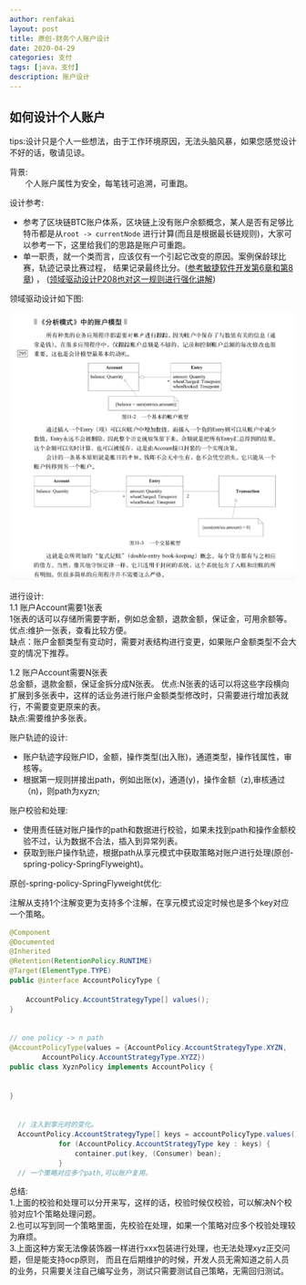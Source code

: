 ```yaml
---
author: renfakai
layout: post
title: 原创-财务个人账户设计
date: 2020-04-29
categories: 支付
tags: [java，支付]
description: 账户设计
---
```


## 如何设计个人账户
tips:设计只是个人一些想法，由于工作环境原因，无法头脑风暴，如果您感觉设计不好的话，敬请见谅。

背景:  
&nbsp;&nbsp;&nbsp;&nbsp;&nbsp;&nbsp; 个人账户属性为安全，每笔钱可追溯，可重跑。


设计参考:
* 参考了区块链BTC账户体系，区块链上没有账户余额概念，某人是否有足够比特币都是从`root -> currentNode` 
进行计算(而且是根据最长链规则)，大家可以参考一下，这里给我们的思路是账户可重跑。  
* 单一职责，就一个类而言，应该仅有一个引起它改变的原因。案例保龄球比赛，轨迹记录比赛过程，
结果记录最终比分。([参考敏捷软件开发第6章和第8章](https://book.douban.com/subject/1140457/)) ，
([领域驱动设计P208也对这一规则进行强化讲解](https://book.douban.com/subject/26819666/))       

领域驱动设计如下图:  

![avatar](/img/20200429/account.png) 

 
进行设计:     
1.1 账户Account需要1张表  
1张表的话可以存储所需要字断，例如总金额，退款金额，保证金，可用余额等。   
优点:维护一张表，查看比较方便。  
缺点：账户金额类型有变动时，需要对表结构进行变更，如果账户金额类型不会大变的情况下推荐。   

1.2  账户Account需要N张表   
总金额，退款金额，保证金拆分成N张表。 
优点:N张表的话可以将这些字段横向扩展到多张表中，这样的话业务进行账户金额类型修改时，只需要进行增加表就行，不需要变更原来的表。  
缺点:需要维护多张表。  

账户轨迹的设计:  
* 账户轨迹字段账户ID，金额，操作类型(出入账)，通道类型，操作钱属性，审核等。  
* 根据第一规则拼接出path，例如出账(x)，通道(y)，操作金额（z),审核通过（n)，则path为xyzn;  

账户校验和处理:  
* 使用责任链对账户操作的path和数据进行校验，如果未找到path和操作金额校验不过，认为数据不合法，插入到异常列表。  
* 获取到账户操作轨迹，根据path从享元模式中获取策略对账户进行处理(原创-spring-policy-SpringFlyweight)。  

原创-spring-policy-SpringFlyweight优化:  

注解从支持1个注解变更为支持多个注解，在享元模式设定时候也是多个key对应一个策略。

```java
@Component
@Documented
@Inherited
@Retention(RetentionPolicy.RUNTIME)
@Target(ElementType.TYPE)
public @interface AccountPolicyType {

    AccountPolicy.AccountStrategyType[] values();
}


// one policy -> n path
@AccountPolicyType(values = {AccountPolicy.AccountStrategyType.XYZN,
        AccountPolicy.AccountStrategyType.XYZZ})
public class XyznPolicy implements AccountPolicy {


}


  // 注入到享元时的变化。
  AccountPolicy.AccountStrategyType[] keys = accountPolicyType.values();
            for (AccountPolicy.AccountStrategyType key : keys) {
                container.put(key, (Consumer) bean);
            }
  // 一个策略对应多个path,可以账户复用。

```

总结:  
1.上面的校验和处理可以分开来写，这样的话，校验时候仅校验，可以解决N个校验对应1个策略处理问题。  
2.也可以写到同一个策略里面，先校验在处理，如果一个策略对应多个校验处理较为麻烦。  
3.上面这种方案无法像装饰器一样进行xxx包装进行处理，也无法处理xyz正交问题，但是能支持ocp原则，
而且在后期维护的时候，开发人员无需知道之前人员的业务，只需要关注自己编写业务，测试只需要测试自己策略，无需回归测试。  

   


















